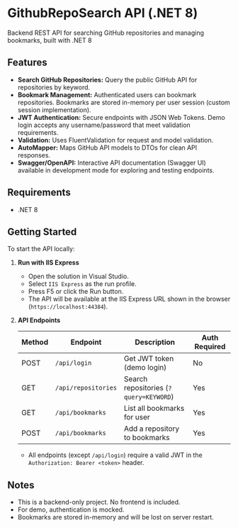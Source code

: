 
# GithubRepoSearch API (.NET 8)

Backend REST API for searching GitHub repositories and managing bookmarks, built with .NET 8

## Features

- **Search GitHub Repositories:** Query the public GitHub API for repositories by keyword.
- **Bookmark Management:** Authenticated users can bookmark repositories. Bookmarks are stored in-memory per user session (custom session implementation).
- **JWT Authentication:** Secure endpoints with JSON Web Tokens. Demo login accepts any username/password that meet validation requirements.
- **Validation:** Uses FluentValidation for request and model validation.
- **AutoMapper:** Maps GitHub API models to DTOs for clean API responses.
- **Swagger/OpenAPI:** Interactive API documentation (Swagger UI) available in development mode for exploring and testing endpoints.

## Requirements

- .NET 8

## Getting Started

To start the API locally:

1. **Run with IIS Express**
   - Open the solution in Visual Studio.
   - Select `IIS Express` as the run profile.
   - Press F5 or click the Run button.
   - The API will be available at the IIS Express URL shown in the browser (`https://localhost:44384`).

4. **API Endpoints**

   | Method | Endpoint                  | Description                                 | Auth Required |
   |--------|--------------------------|---------------------------------------------|--------------|
   | POST   | `/api/login`              | Get JWT token (demo login)                  | No           |
   | GET    | `/api/repositories`       | Search repositories (`?query=KEYWORD`)      | Yes          |
   | GET    | `/api/bookmarks`          | List all bookmarks for user                 | Yes          |
   | POST   | `/api/bookmarks`          | Add a repository to bookmarks               | Yes          |

   - All endpoints (except `/api/login`) require a valid JWT in the `Authorization: Bearer <token>` header.

## Notes

- This is a backend-only project. No frontend is included.
- For demo, authentication is mocked.
- Bookmarks are stored in-memory and will be lost on server restart.

